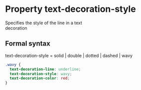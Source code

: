 # Property text-decoration-style

Specifies the style of the line in a text  
decoration  

## Formal syntax  
text-decoration-style = 
  solid   |
  double  |
  dotted  |
  dashed  |
  wavy

```css
.wavy {
  text-decoration-line: underline;
  text-decoration-style: wavy;
  text-decoration-color: red;
}
```
